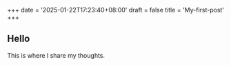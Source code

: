 +++
date = '2025-01-22T17:23:40+08:00'
draft = false
title = 'My-first-post'
+++

## Hello
This is where I share my thoughts.
